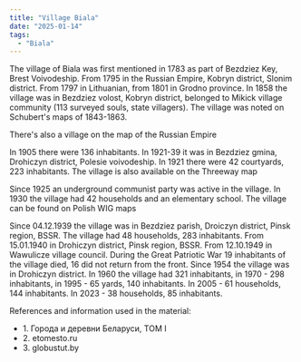 ```yaml
---
title: "Village Biala"
date: "2025-01-14"
tags:
  - "Biala"
---
```


The village of Biala was first mentioned in 1783 as part of Bezdziez Key, Brest Voivodeship. From 1795 in the Russian Empire, Kobryn district, Slonim district. From 1797 in Lithuanian, from 1801 in Grodno province.
In 1858 the village was in Bezdziez volost, Kobryn district, belonged to Mikick village community (113 surveyed souls, state villagers).
The village was noted on Schubert's maps of 1843-1863.


There's also a village on the map of the Russian Empire


In 1905 there were 136 inhabitants. In 1921-39 it was in Bezdziez gmina, Drohiczyn district, Polesie voivodeship. In 1921 there were 42 courtyards, 223 inhabitants. 
The village is also available on the Threeway map


Since 1925 an underground communist party was active in the village. In 1930 the village had 42 households and an elementary school.
The village can be found on Polish WIG maps


Since 04.12.1939 the village was in Bezdziez parish, Droiczyn district, Pinsk region, BSSR. The village had 48 households, 283 inhabitants. 
From 15.01.1940 in Drohiczyn district, Pinsk region, BSSR. From 12.10.1949 in Wawulicze village council. 
During the Great Patriotic War 19 inhabitants of the village died, 16 did not return from the front.
Since 1954 the village was in Drohiczyn district. In 1960 the village had 321 inhabitants, in 1970 - 298 inhabitants, in 1995 - 65 yards, 140 inhabitants.
In 2005 - 61 households, 144 inhabitants. In 2023 - 38 households, 85 inhabitants.

References and information used in the material:
- 1\. Города и деревни Беларуси, ТОМ I
- 2\. etomesto.ru
- 3\. globustut.by

